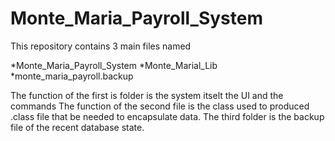 # Monte_Maria_Payroll_System

This repository contains 3 main files named

*Monte_Maria_Payroll_System
*Monte_Marial_Lib
*monte_maria_payroll.backup

The function of the first is folder is the system itselt the UI and the commands
The function of the second file is the class used to produced .class file that be needed to encapsulate data.
The third folder is the backup file of the recent database state.
